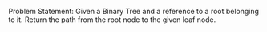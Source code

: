 Problem Statement: Given a Binary Tree and a reference to a root belonging to it. Return the path from the root node to the given leaf node.